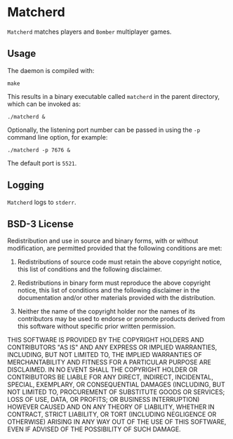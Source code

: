 # Matcherd

`Matcherd` matches players and `Bomber` multiplayer games.

## Usage

The daemon is compiled with:

```shell
make
```

This results in a binary executable called `matcherd` in the parent directory, which can be invoked as:

```shell
./matcherd &
```

Optionally, the listening port number can be passed in using the `-p` command line option, for example:

```shell
./matcherd -p 7676 &
```

The default port is `5521`.

## Logging

`Matcherd` logs to `stderr`.

## BSD-3 License

Redistribution and use in source and binary forms, with or without modification, are permitted provided that the following conditions are met:

1. Redistributions of source code must retain the above copyright notice, this list of conditions and the following disclaimer.

2. Redistributions in binary form must reproduce the above copyright notice, this list of conditions and the following disclaimer in the documentation and/or other materials provided with the distribution.

3. Neither the name of the copyright holder nor the names of its contributors may be used to endorse or promote products derived from this software without specific prior written permission.

THIS SOFTWARE IS PROVIDED BY THE COPYRIGHT HOLDERS AND CONTRIBUTORS "AS IS" AND ANY EXPRESS OR IMPLIED WARRANTIES, INCLUDING, BUT NOT LIMITED TO, THE IMPLIED WARRANTIES OF MERCHANTABILITY AND FITNESS FOR A PARTICULAR PURPOSE ARE DISCLAIMED. IN NO EVENT SHALL THE COPYRIGHT HOLDER OR CONTRIBUTORS BE LIABLE FOR ANY DIRECT, INDIRECT, INCIDENTAL, SPECIAL, EXEMPLARY, OR CONSEQUENTIAL DAMAGES (INCLUDING, BUT NOT LIMITED TO, PROCUREMENT OF SUBSTITUTE GOODS OR SERVICES; LOSS OF USE, DATA, OR PROFITS; OR BUSINESS INTERRUPTION) HOWEVER CAUSED AND ON ANY THEORY OF LIABILITY, WHETHER IN CONTRACT, STRICT LIABILITY, OR TORT (INCLUDING NEGLIGENCE OR OTHERWISE) ARISING IN ANY WAY OUT OF THE USE OF THIS SOFTWARE, EVEN IF ADVISED OF THE POSSIBILITY OF SUCH DAMAGE.
